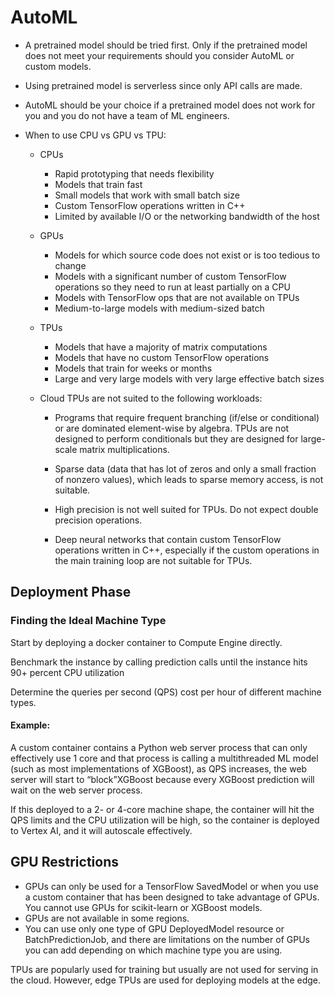 # AutoML

- A pretrained model should be tried first. Only if the pretrained model does not meet your requirements should you consider AutoML or custom models.
- Using pretrained model is serverless since only API calls are made.
- AutoML should be your choice if a pretrained model does not work for you and you do not have a team of ML engineers.


- When to use CPU vs GPU vs TPU:
	
	- CPUs
		- Rapid prototyping that needs flexibility
		- Models that train fast
		- Small models that work with small batch size
		- Custom TensorFlow operations written in C++
		- Limited by available I/O or the networking bandwidth of the host
		
	- GPUs
		- Models for which source code does not exist or is too tedious to change
		- Models with a significant number of custom TensorFlow operations so they need to run at least partially on a CPU
		- Models with TensorFlow ops that are not available on TPUs
		- Medium-to-large models with medium-sized batch
		
	- TPUs
		- Models that have a majority of matrix computations
		- Models that have no custom TensorFlow operations
		- Models that train for weeks or months
		- Large and very large models with very large effective batch sizes

	- Cloud TPUs are not suited to the following workloads:
    
	    - Programs that require frequent branching (if/else or conditional) or are dominated element-wise by algebra. TPUs are not designed to perform conditionals but they are designed for large-scale matrix multiplications.
	    
	    - Sparse data (data that has lot of zeros and only a small fraction of nonzero values), which leads to sparse memory access, is not suitable.
	    
	    - High precision is not well suited for TPUs. Do not expect double precision operations.
	    
	    - Deep neural networks that contain custom TensorFlow operations written in C++, especially if the custom operations in the main training loop are not suitable for TPUs.

## Deployment Phase

### Finding the Ideal Machine Type

Start by deploying a docker container to Compute Engine directly.

Benchmark the instance by calling prediction calls until the instance hits 90+ percent CPU utilization

Determine the queries per second (QPS) cost per hour of different machine types.

#### Example:

A custom container contains a Python web server process that can only effectively use 1 core and that process is calling a multithreaded ML model (such as most implementations of XGBoost), as QPS increases, the web server will start to “block”XGBoost because every XGBoost prediction will wait on the web server process.

If this deployed to a 2- or 4-core machine shape, the container will hit the QPS limits and the CPU utilization will be high, so the container is deployed to Vertex AI, and it will autoscale effectively.

## GPU Restrictions

- GPUs can only be used for a TensorFlow SavedModel or when you use a custom container that has been designed to take advantage of GPUs. You cannot use GPUs for scikit-learn or XGBoost models.
- GPUs are not available in some regions.
- You can use only one type of GPU DeployedModel resource or BatchPredictionJob, and there are limitations on the number of GPUs you can add depending on which machine type you are using.

TPUs are popularly used for training but usually are not used for serving in the cloud. However, edge TPUs are used for deploying models at the edge.